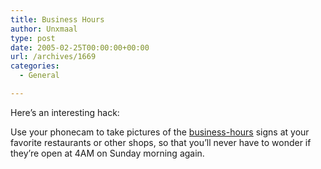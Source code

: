 ```yaml
---
title: Business Hours
author: Unxmaal
type: post
date: 2005-02-25T00:00:00+00:00
url: /archives/1669
categories:
  - General

---
```

Here&#8217;s an interesting hack: 

Use your phonecam to take pictures of the [business-hours][1] signs at your favorite restaurants or other shops, so that you&#8217;ll never have to wonder if they&#8217;re open at 4AM on Sunday morning again.

 [1]: http://www.lifehacker.com/software/digital-photos/document-business-hours-of-your-regular-stops-034120.php